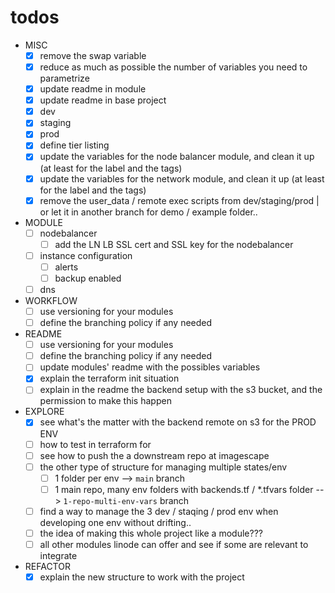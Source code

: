# todos

- MISC
  - [x] remove the swap variable
  - [x] reduce as much as possible the number of variables you need to parametrize
  - [x] update readme in module
  - [x] update readme in base project
  - [x] dev
  - [x] staging
  - [x] prod
  - [x] define tier listing
  - [x] update the variables for the node balancer module, and clean it up (at least for the label and the tags)
  - [x] update the variables for the network module, and clean it up (at least for the label and the tags)
  - [x] remove the user_data / remote exec scripts from dev/staging/prod | or let it in another branch for demo / example folder..

- MODULE
  - [ ] nodebalancer
    - [ ] add the LN LB SSL cert and SSL key for the nodebalancer
  - [ ] instance configuration
    - [ ] alerts
    - [ ] backup enabled
  - [ ] dns

- WORKFLOW
  - [ ] use versioning for your modules
  - [ ] define the branching policy if any needed

- README
  - [ ] use versioning for your modules
  - [ ] define the branching policy if any needed
  - [ ] update modules' readme with the possibles variables
  - [x] explain the terraform init situation
  - [ ] explain in the readme the backend setup with the s3 bucket, and the permission to make this happen

- EXPLORE
  - [x] see what's the matter with the backend remote on s3 for the PROD ENV
  - [ ] how to test in terraform for
  - [ ] see how to push the a downstream repo at imagescape
  - [ ] the other type of structure for managing multiple states/env
    - [ ] 1 folder per env --> `main` branch
    - [ ] 1 main repo, many env folders with backends.tf / *.tfvars folder  --> `1-repo-multi-env-vars` branch
  - [ ] find a way to manage the 3 dev / staqing / prod env when developing one env without drifting..
  - [ ] the idea of making this whole project like a module???
  - [ ] all other modules linode can offer and see if some are relevant to integrate

- REFACTOR
  - [x] explain the new structure to work with the project